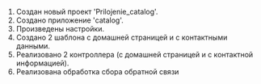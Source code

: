 1. Создан новый проект 'Prilojenie_catalog'.
2. Создано приложение 'catalog'.
3. Произведены настройки.
4. Создано 2 шаблона с домашней страницей и с контактными данными.
5. Реализовано 2 контроллера (с домашней страницей и с контактной информацией).
6. Реализована обработка сбора обратной связи